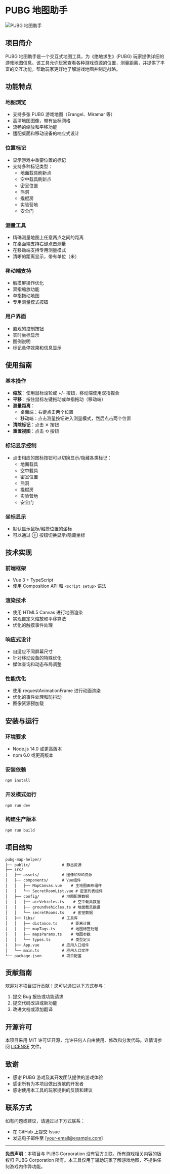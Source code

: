 # PUBG 地图助手

![PUBG 地图助手](./public/logo.png)

## 项目简介

PUBG 地图助手是一个交互式地图工具，为《绝地求生》(PUBG) 玩家提供详细的游戏地图信息。该工具允许玩家查看各种游戏资源的位置，测量距离，并提供了丰富的交互功能，帮助玩家更好地了解游戏地图并制定战略。

## 功能特点

### 地图浏览

- 支持多张 PUBG 游戏地图（Erangel、Miramar 等）
- 高清地图图像，带有坐标网格
- 流畅的缩放和平移功能
- 适配桌面和移动设备的响应式设计

### 位置标记

- 显示游戏中重要位置的标记
- 支持多种标记类型：
  - 地面载具刷新点
  - 空中载具刷新点
  - 密室位置
  - 熊洞
  - 撬棍房
  - 实验营地
  - 安全门

### 测量工具

- 精确测量地图上任意两点之间的距离
- 在桌面端支持右键点击测量
- 在移动端支持专用测量模式
- 清晰的距离显示，带有单位（米）

### 移动端支持

- 触摸屏操作优化
- 双指缩放功能
- 单指拖动地图
- 专用测量模式按钮

### 用户界面

- 直观的控制按钮
- 实时坐标显示
- 图例说明
- 标记悬停效果和信息显示

## 使用指南

### 基本操作

- **缩放**：使用鼠标滚轮或 +/- 按钮，移动端使用双指捏合
- **平移**：按住鼠标左键拖动或单指拖动（移动端）
- **测量距离**：
  - 桌面端：右键点击两个位置
  - 移动端：点击测量按钮进入测量模式，然后点击两个位置
- **清除标记**：点击 ✕ 按钮
- **重置视图**：点击 ⟲ 按钮

### 标记显示控制

- 点击相应的图标按钮可以切换显示/隐藏各类标记：
  - 地面载具
  - 空中载具
  - 密室位置
  - 熊洞
  - 撬棍房
  - 实验营地
  - 安全门

### 坐标显示

- 默认显示鼠标/触摸位置的坐标
- 可以通过 ⊕ 按钮切换显示/隐藏坐标

## 技术实现

### 前端框架

- Vue 3 + TypeScript
- 使用 Composition API 和 `<script setup>` 语法

### 渲染技术

- 使用 HTML5 Canvas 进行地图渲染
- 实现自定义缩放和平移算法
- 优化的触摸事件处理

### 响应式设计

- 自适应不同屏幕尺寸
- 针对移动设备的特殊优化
- 媒体查询和动态布局调整

### 性能优化

- 使用 requestAnimationFrame 进行动画渲染
- 优化的事件处理和防抖动
- 图像资源预加载

## 安装与运行

### 环境要求

- Node.js 14.0 或更高版本
- npm 6.0 或更高版本

### 安装依赖

```bash
npm install
```

### 开发模式运行

```bash
npm run dev
```

### 构建生产版本

```bash
npm run build
```

## 项目结构

```
pubg-map-helper/
├── public/              # 静态资源
├── src/
│   ├── assets/          # 图像和SVG资源
│   ├── components/      # Vue组件
│   │   ├── MapCanvas.vue    # 主地图画布组件
│   │   └── SecretRoomList.vue # 密室列表组件
│   ├── config/          # 地图配置数据
│   │   ├── airVehicles.ts    # 空中载具数据
│   │   ├── groundVehicles.ts # 地面载具数据
│   │   └── secretRooms.ts    # 密室数据
│   ├── libs/            # 工具库
│   │   ├── distance.ts      # 距离计算
│   │   ├── mapTags.ts       # 地图标签处理
│   │   ├── mapsParams.ts    # 地图参数
│   │   └── types.ts         # 类型定义
│   ├── App.vue          # 应用入口组件
│   └── main.ts          # 应用入口文件
└── package.json         # 项目配置
```

## 贡献指南

欢迎对本项目进行贡献！您可以通过以下方式参与：

1. 提交 Bug 报告或功能请求
2. 提交代码改进或新功能
3. 改进文档或添加翻译

## 开源许可

本项目采用 MIT 许可证开源，允许任何人自由使用、修改和分发代码。详情请参阅 [LICENSE](LICENSE) 文件。

## 致谢

- 感谢 PUBG 游戏及其开发团队提供的游戏体验
- 感谢所有为本项目做出贡献的开发者
- 感谢使用本工具的玩家提供的反馈和建议

## 联系方式

如有问题或建议，请通过以下方式联系：

- 在 GitHub 上提交 Issue
- 发送电子邮件至 [your-email@example.com]

---

**免责声明**：本项目与 PUBG Corporation 没有官方关联。所有游戏相关内容的版权归 PUBG Corporation 所有。本工具仅用于辅助玩家了解游戏地图，不提供任何游戏内作弊功能。
